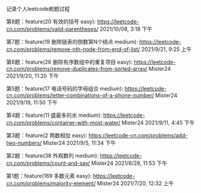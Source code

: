 记录个人leetcode刷题过程

第8题：feature(20 有效的括号 easy): https://leetcode-cn.com/problems/valid-parentheses/ 2021/10/08, 3:18 下午

第7题：feature(19 删除链表的倒数第N个结点 medium): https://leetcode-cn.com/problems/remove-nth-node-from-end-of-list/ 2021/9/21, 9:25 上午

第6题：feature(26 删除有序数组中的重复项目 easy): https://leetcode-cn.com/problems/remove-duplicates-from-sorted-array/ Mister24 2021/9/20, 11:20 下午

第5题：feature(17 电话号码的字母组合 medium): https://leetcode-cn.com/problems/letter-combinations-of-a-phone-number/ Mister24 2021/9/19, 11:50 下午

第4题：feature(11 盛最多的水 medium): https://leetcode-cn.com/problems/container-with-most-water/ Mister24 2021/9/11, 4:45 下午

第3题：feature(2 两数相加 easy): https://leetcode-cn.com/problems/add-two-numbers/ Mister24 2021/9/5, 11:34 下午

第2题：feature(38 外观数列 medium): https://leetcode-cn.com/problems/count-and-say/ Mister24 2021/8/28, 11:53 下午

第1题：feature(169 多数元素 easy): https://leetcode-cn.com/problems/majority-element/ Mister24 2021/7/20, 12:32 上午